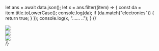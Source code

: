 let ans = await data.json();
  let x = ans.filter((item) => {
    const da = item.title.toLowerCase();
    console.log(da);
    if (da.match("electronics")) {
      return true;
    }
  });
  console.log(x, "......  ..");
}
{/*<div class="image-list">
            <img src="https://n1.sdlcdn.com/imgs/k/f/v/12_april_WB_Festive_kurta_sets_WEB_1-9d9b7.jpg"/>
            </div>
            <div class="image-list">
              <img src="https://n4.sdlcdn.com/imgs/k/k/z/web_banner_07-092e2.jpg"/>
              </div>
              <div class="image-list">
                <img src="https://n3.sdlcdn.com/imgs/j/8/e/Health_ID_Snapdeal_ABDM_1300X410-6c79d.jpg"/>
                </div>*/}